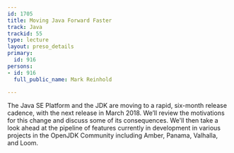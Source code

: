 ```yaml
---
id: 1705
title: Moving Java Forward Faster
track: Java
trackid: 55
type: lecture
layout: preso_details
primary:
  id: 916
persons:
- id: 916
  full_public_name: Mark Reinhold

---
```

The Java SE Platform and the JDK are moving to a rapid, six-month release cadence, with the next release in March 2018.  We’ll review the motivations for this change and discuss some of its consequences.  We'll then take a look ahead at the pipeline of features currently in development in various projects in the OpenJDK Community including Amber, Panama, Valhalla, and Loom.
